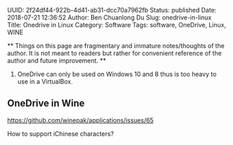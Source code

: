 UUID: 2f24df44-922b-4d41-ab31-dcc70a7962fb
Status: published
Date: 2018-07-21 12:36:52
Author: Ben Chuanlong Du
Slug: onedrive-in-linux
Title: Onedrive in Linux
Category: Software
Tags: software, OneDrive, Linux, WINE

**
Things on this page are
fragmentary and immature notes/thoughts of the author.
It is not meant to readers
but rather for convenient reference of the author and future improvement.
**



1. OneDrive can only be used on Windows 10 and 8 thus is too heavy to use in a VirtualBox.


## OneDrive in Wine 

https://github.com/winepak/applications/issues/65

How to support iChinese characters?